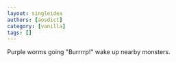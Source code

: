 ```yaml
---
layout: singleidea
authors: [aosdict]
category: [vanilla]
tags: []
---
```

Purple worms going "Burrrrp!" wake up nearby monsters.
